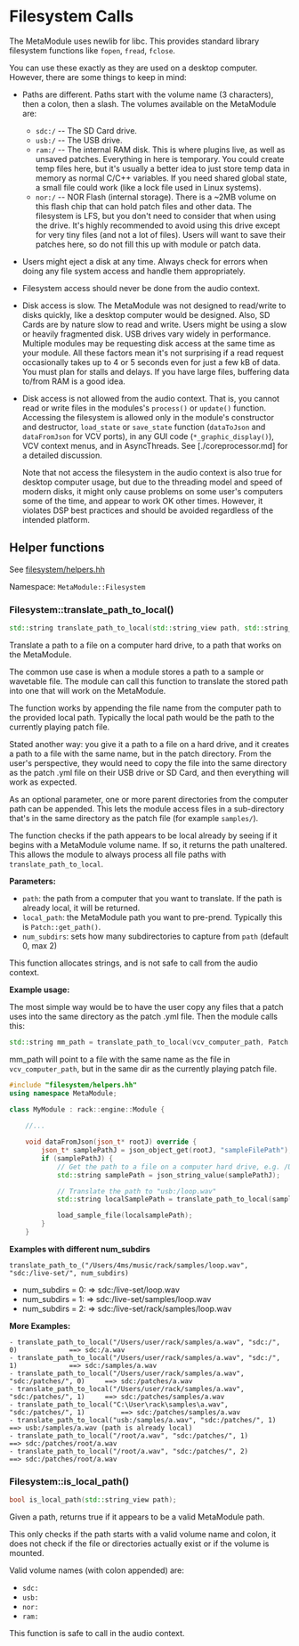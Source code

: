 # Filesystem Calls

The MetaModule uses newlib for libc. This provides standard library filesystem functions like `fopen`, `fread`, `fclose`.

You can use these exactly as they are used on a desktop computer. However, there are some things to keep in mind:

- Paths are different. Paths start with the volume name (3 characters), then a colon, then a slash. 
  The volumes available on the MetaModule are:
   - `sdc:/` -- The SD Card drive.
   - `usb:/` -- The USB drive.
   - `ram:/` -- The internal RAM disk. This is where plugins live, as well as
     unsaved patches. Everything in here is temporary. You could create temp
     files here, but it's usually a better idea to just store temp data in
     memory as normal C/C++ variables. If you need shared global state, a small
     file could work (like a lock file used in Linux systems).
   - `nor:/` -- NOR Flash (internal storage). There is a ~2MB volume on this
     flash chip that can hold patch files and other data. The filesystem is
     LFS, but you don't need to consider that when using the drive. It's highly
     recommended to avoid using this drive except for very tiny files (and not
     a lot of files). Users will want to save their patches here, so do not
     fill this up with module or patch data.


- Users might eject a disk at any time. Always check for errors when doing any
  file system access and handle them appropriately.

- Filesystem access should never be done from the audio context.

- Disk access is slow. The MetaModule was not designed to read/write to disks
  quickly, like a desktop computer would be designed. Also, SD Cards are by
  nature slow to read and write. Users might be using a slow or heavily
  fragmented disk. USB drives vary widely in performance. Multiple modules may
  be requesting disk access at the same time as your module. All these factors
  mean it's not surprising if a read request occasionally takes up to 4 or 5
  seconds even for just a few kB of data. You must plan for stalls and delays.
  If you have large files, buffering data to/from RAM is a good idea.


- Disk access is not allowed from the audio context. That is, you cannot 
  read or write files in the modules's `process()` or `update()` function.
  Accessing the filesystem is allowed only in the module's constructor and
  destructor, `load_state` or `save_state` function (`dataToJson` and `dataFromJson` 
  for VCV ports), in any GUI code (`*_graphic_display()`), VCV context menus,
  and in AsyncThreads. See [./coreprocessor.md] for a detailed discussion.


  Note that not access the filesystem in the audio context is 
  also true for desktop computer usage, but due to the threading model
  and speed of modern disks, it might only cause problems on some user's 
  computers some of the time, and appear to work OK other times.
  However, it violates DSP best practices and should be avoided
  regardless of the intended platform.



## Helper functions

See [filesystem/helpers.hh](../core-interface/filesystem/helpers.hh)

Namespace: `MetaModule::Filesystem`

### Filesystem::translate_path_to_local()

```c++
std::string translate_path_to_local(std::string_view path, std::string_view local_path, unsigned num_subdirs = 0);
```

Translate a path to a file on a computer hard drive, to a path that works on the MetaModule.

The common use case is when a module stores a path to a sample or wavetable
file. The module can call this function to translate the stored path into one
that will work on the MetaModule.

The function works by appending the file name from the computer path to the
provided local path. Typically the local path would be the path to the
currently playing patch file.

Stated another way: you give it a path to a file on a hard drive, and it
creates a path to a file with the same name, but in the patch directory.
From the user's perspective, they would need to copy the file into the same directory
as the patch .yml file on their USB drive or SD Card, and then everything will work 
as expected.

As an optional parameter, one or more parent directories from the computer path can be appended.
This lets the module access files in a sub-directory that's in the same directory as the 
patch file (for example `samples/`).

The function checks if the path appears to be local already by seeing if it begins with a
MetaModule volume name. If so, it returns the path unaltered. This allows the module 
to always process all file paths with `translate_path_to_local`.

**Parameters:**
- `path`: the path from a computer that you want to translate. If the path is already local, it will be returned.
- `local_path`: the MetaModule path you want to pre-prend. Typically this is `Patch::get_path()`.
- `num_subdirs`: sets how many subdirectories to capture from `path` (default 0, max 2)

This function allocates strings, and is not safe to call from the audio context.

**Example usage:**

The most simple way would be to have the user copy any files that a patch uses into the same
directory as the patch .yml file. Then the module calls this:

```c++
std::string mm_path = translate_path_to_local(vcv_computer_path, Patch::get_path());
```
mm_path will point to a file with the same name as the file in `vcv_computer_path`,
but in the same dir as the currently playing patch file.

```c++
#include "filesystem/helpers.hh"
using namespace MetaModule;

class MyModule : rack::engine::Module {
    
    //...

	void dataFromJson(json_t* rootJ) override {
		json_t* samplePathJ = json_object_get(rootJ, "sampleFilePath");
		if (samplePathJ) {
            // Get the path to a file on a computer hard drive, e.g. /Users/Me/rack/samples/loop.wav
			std::string samplePath = json_string_value(samplePathJ);

            // Translate the path to "usb:/loop.wav"
            std::string localSamplePath = translate_path_to_local(samplePath, Patch::get_path());

            load_sample_file(localsamplePath);
        }
	}


```

**Examples with different num_subdirs**

`translate_path_to_("/Users/4ms/music/rack/samples/loop.wav", "sdc:/live-set/", num_subdirs)`
- num_subdirs = 0: => sdc:/live-set/loop.wav
- num_subdirs = 1: => sdc:/live-set/samples/loop.wav
- num_subdirs = 2: => sdc:/live-set/rack/samples/loop.wav

**More Examples:**
```
- translate_path_to_local("/Users/user/rack/samples/a.wav", "sdc:/", 0)				==> sdc:/a.wav
- translate_path_to_local("/Users/user/rack/samples/a.wav", "sdc:/", 1)				==> sdc:/samples/a.wav
- translate_path_to_local("/Users/user/rack/samples/a.wav", "sdc:/patches/", 0)		==> sdc:/patches/a.wav
- translate_path_to_local("/Users/user/rack/samples/a.wav", "sdc:/patches/", 1)		==> sdc:/patches/samples/a.wav
- translate_path_to_local("C:\User\rack\samples\a.wav", "sdc:/patches/", 1)			==> sdc:/patches/samples/a.wav
- translate_path_to_local("usb:/samples/a.wav", "sdc:/patches/", 1)					==> usb:/samples/a.wav (path is already local)
- translate_path_to_local("/root/a.wav", "sdc:/patches/", 1)						==> sdc:/patches/root/a.wav
- translate_path_to_local("/root/a.wav", "sdc:/patches/", 2)						==> sdc:/patches/root/a.wav
```

### Filesystem::is_local_path()

```c++
bool is_local_path(std::string_view path);
```

Given a path, returns true if it appears to be a valid MetaModule path.

This only checks if the path starts with a valid volume name and colon,
it does not check if the file or directories actually exist or if the
volume is mounted.

Valid volume names (with colon appended) are:
- `sdc:`
- `usb:`
- `nor:`
- `ram:`

This function is safe to call in the audio context.
